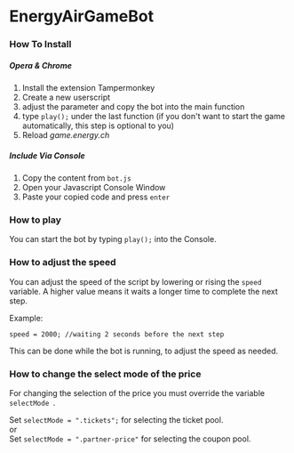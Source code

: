# EnergyAirGameBot

### How To Install

##### Opera & Chrome

 1. Install the extension Tampermonkey
 2. Create a new userscript
 3. adjust the parameter and copy the bot into the main function
 4. type `play();` under the last function (if you don't want to start the game automatically, this step is optional to you)
 5. Reload *game.energy.ch*

##### Include Via Console

 1. Copy the content from `bot.js`
 2. Open your Javascript Console Window
 3. Paste your copied code and press `enter`

### How to play

You can start the bot by typing `play();` into the Console.

### How to adjust the speed

You can adjust the speed of the script by lowering or rising the `speed` variable. 
A higher value means it waits a longer time to complete the next step.

Example:

    speed = 2000; //waiting 2 seconds before the next step
This can be done while the bot is running, to adjust the speed as needed.

### How to change the select mode of the price

For changing the selection of the price you must override the variable `selectMode `.

Set `selectMode = ".tickets";` for selecting the ticket pool.<br>
or<br>
Set `selectMode = ".partner-price"` for selecting the coupon pool.
